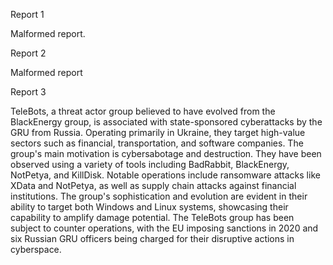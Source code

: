 
Report 1

Malformed report.





Report 2

Malformed report





Report 3

TeleBots, a threat actor group believed to have evolved from the BlackEnergy group, is associated with state-sponsored cyberattacks by the GRU from Russia. Operating primarily in Ukraine, they target high-value sectors such as financial, transportation, and software companies. The group's main motivation is cybersabotage and destruction. They have been observed using a variety of tools including BadRabbit, BlackEnergy, NotPetya, and KillDisk. Notable operations include ransomware attacks like XData and NotPetya, as well as supply chain attacks against financial institutions. The group's sophistication and evolution are evident in their ability to target both Windows and Linux systems, showcasing their capability to amplify damage potential. The TeleBots group has been subject to counter operations, with the EU imposing sanctions in 2020 and six Russian GRU officers being charged for their disruptive actions in cyberspace.


